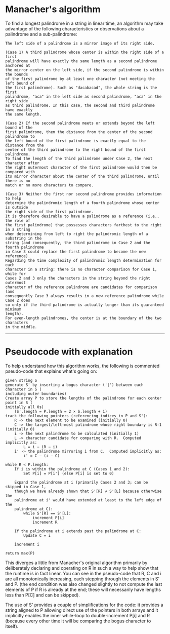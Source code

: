 # Manacher's algorithm

To find a longest palindrome in a string in linear time, an algorithm may take advantage of the following characteristics or observations about a palindrome and a sub-palindrome:

    The left side of a palindrome is a mirror image of its right side.
    
    (Case 1) A third palindrome whose center is within the right side of a first 
    palindrome will have exactly the same length as a second palindrome anchored at 
    the mirror center on the left side, if the second palindrome is within the bounds 
    of the first palindrome by at least one character (not meeting the left bound of 
    the first palindrome). Such as "dacabacad", the whole string is the first 
    palindrome, "aca" in the left side as second palindrome, "aca" in the right side 
    as third palindrome. In this case, the second and third palindrome have exactly 
    the same length.
    
    (Case 2) If the second palindrome meets or extends beyond the left bound of the 
    first palindrome, then the distance from the center of the second palindrome to 
    the left bound of the first palindrome is exactly equal to the distance from the 
    center of the third palindrome to the right bound of the first palindrome.
    To find the length of the third palindrome under Case 2, the next character after 
    the right outermost character of the first palindrome would then be compared with 
    its mirror character about the center of the third palindrome, until there is no 
    match or no more characters to compare.
    
    (Case 3) Neither the first nor second palindrome provides information to help 
    determine the palindromic length of a fourth palindrome whose center is outside 
    the right side of the first palindrome.
    It is therefore desirable to have a palindrome as a reference (i.e., the role of 
    the first palindrome) that possesses characters farthest to the right in a string 
    when determining from left to right the palindromic length of a substring in the 
    string (and consequently, the third palindrome in Case 2 and the fourth palindrome 
    in Case 3 could replace the first palindrome to become the new reference).
    Regarding the time complexity of palindromic length determination for each 
    character in a string: there is no character comparison for Case 1, while for 
    Cases 2 and 3 only the characters in the string beyond the right outermost 
    character of the reference palindrome are candidates for comparison (and 
    consequently Case 3 always results in a new reference palindrome while Case 2 does 
    so only if the third palindrome is actually longer than its guaranteed minimum 
    length).
    For even-length palindromes, the center is at the boundary of the two characters 
    in the middle.

---------------------------------------------------------------------------------------

# Pseudocode with explanation

To help understand how this algorithm works, the following is commented pseudo-code 
that explains what's going on:

    given string S
    generate S' by inserting a bogus character ('|') between each character in S (
    including outer boundaries)
    Create array P to store the lengths of the palindrome for each center point in S (
    initially all 0s)
        (S'.length = P.length = 2 × S.length + 1)
    track the following pointers (referencing indices in P and S'):
        R -> the next element to be examined (initially 0)
        C -> the largest/left-most palindrome whose right boundary is R-1 (initially 0)
        i -> the next palindrome to be calculated (initially 1)
        L -> character candidate for comparing with R.  Computed implicitly as:
            L = i − (R − i)
        i' -> the palindrome mirroring i from C.  Computed implicitly as:
            i' = C − (i − C)
    
    while R < P.length:
        If i is within the palindrome at C (Cases 1 and 2):
            Set P[i] = P[i'] (else P[i] is set to 0)
    
        Expand the palindrome at i (primarily Cases 2 and 3; can be skipped in Case 1, 
        though we have already shown that S'[R] ≠ S'[L] because otherwise the 
        palindrome at i' would have extended at least to the left edge of the 
        palindrome at C):
            while S'[R] == S'[L]:
                increment P[i]
                increment R
    
        If the palindrome at i extends past the palindrome at C:
            Update C = i
    
        increment i
    
    return max(P)

This diverges a little from Manacher's original algorithm primarily by deliberately 
declaring and operating on R in such a way to help show that the runtime is in fact 
linear. You can see in the pseudo-code that R, C and i are all monotonically 
increasing, each stepping through the elements in S' and P. (the end condition was 
also changed slightly to not compute the last elements of P if R is already at the 
end; these will necessarily have lengths less than P[C] and can be skipped).

The use of S' provides a couple of simplifications for the code: it provides a string 
aligned to P allowing direct use of the pointers in both arrays and it implicitly 
enables the inner while-loop to double-increment P[i] and R (because every other time 
it will be comparing the bogus character to itself). 